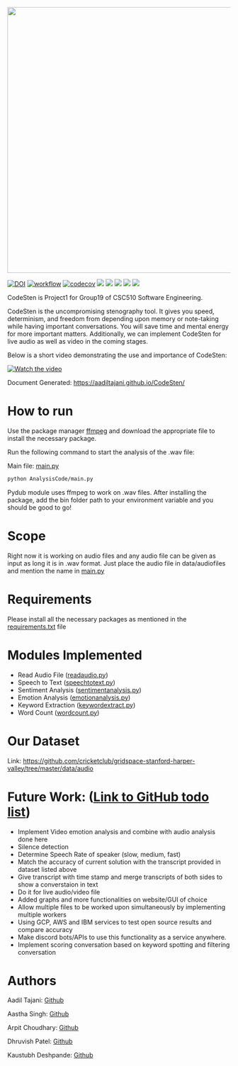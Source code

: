 <p align="center"><img src="https://user-images.githubusercontent.com/112002096/194784570-00e5f8fb-0f5b-4f0c-ba4a-f0651b5b2e13.jpg" height="600px" width="auto"></img></p>

[![DOI](https://zenodo.org/badge/545685037.svg)](https://zenodo.org/badge/latestdoi/545685037)
[![workflow](https://github.com/aadiltajani/CodeSten/actions/workflows/main.yml/badge.svg)](https://github.com/aadiltajani/CodeSten/actions)
[![codecov](https://codecov.io/gh/aadiltajani/CodeSten/branch/main/graph/badge.svg?token=A4xK3vJeTW)](https://codecov.io/gh/aadiltajani/CodeSten)
[![](https://img.shields.io/badge/License-MIT-informational?style=flat&logo=<LOGO_NAME>&logoColor=white&color=A020F0)](https://github.com/aadiltajani/CodeSten/blob/main/LICENSE)
![](https://img.shields.io/badge/OS-Linux-Python_informational?style=flat&logo=<LOGO_NAME>&logoColor=white&color=0000FF)
[![](https://img.shields.io/badge/Code-Python-informational?style=flat&logo=<LOGO_NAME>&logoColor=white&color=FF0000)](https://www.python.org/download/releases/3.0/)
[![](https://img.shields.io/badge/IDE-IntelliJ_IDEA-informational?style=flat&logo=<LOGO_NAME>&logoColor=white&color=FFA500)](https://www.jetbrains.com/idea/)
[![](https://img.shields.io/badge/Shell-Bash-informational?style=flat&logo=<LOGO_NAME>&logoColor=white&color=ffffff)](https://www.gnu.org/software/bash/)

CodeSten is Project1 for Group19 of CSC510 Software Engineering. 

CodeSten is the uncompromising stenography tool. It gives you speed, determinism, and freedom from depending upon memory or note-taking while having important conversations. You will save time and mental energy for more important matters. Additionally, we can implement CodeSten for live audio as well as video in the coming stages.


Below is a short video demonstrating the use and importance of CodeSten:


[![Watch the video](https://img.youtube.com/vi/yO7Ruh07uh8/hqdefault.jpg)](https://www.youtube.com/watch?v=yO7Ruh07uh8&ab_channel=AadilTajani)

Document Generated: https://aadiltajani.github.io/CodeSten/

# How to run

Use the package manager [ffmpeg](https://ffmpeg.org/download.html) and download the appropriate file to install the necessary package. 

Run the following command to start the analysis of the .wav file:

Main file: [main.py](https://github.com/aadiltajani/CodeSten/blob/main/AnalysisCode/main.py)

```bash
python AnalysisCode/main.py
```

Pydub module uses ffmpeg to work on .wav files. After installing the package, add the bin folder path to your environment variable and you should be good to go!


# Scope
Right now it is working on audio files and any audio file can be given as input as long it is in .wav format. Just place the audio file in data/audiofiles and mention the name in [main.py](https://github.com/aadiltajani/CodeSten/blob/main/AnalysisCode/main.py)

# Requirements 
Please install all the necessary packages as mentioned in the [requirements.txt](https://github.com/aadiltajani/CodeSten/blob/main/requirements.txt) file 

# Modules Implemented
- Read Audio File ([readaudio.py](https://github.com/aadiltajani/CodeSten/blob/main/AnalysisCode/readaudio.py))
- Speech to Text ([speechtotext.py](https://github.com/aadiltajani/CodeSten/blob/main/AnalysisCode/speechtotext.py))
- Sentiment Analysis ([sentimentanalysis.py](https://github.com/aadiltajani/CodeSten/blob/main/AnalysisCode/sentimentanalysis.py))
- Emotion Analysis ([emotionanalysis.py](https://github.com/aadiltajani/CodeSten/blob/main/AnalysisCode/emotionanalysis.py))
- Keyword Extraction ([keywordextract.py](https://github.com/aadiltajani/CodeSten/blob/main/AnalysisCode/keywordextract.py))
- Word Count ([wordcount.py](https://github.com/aadiltajani/CodeSten/blob/main/AnalysisCode/wordcount.py))

# Our Dataset
Link: https://github.com/cricketclub/gridspace-stanford-harper-valley/tree/master/data/audio


# Future Work: ([Link to GitHub todo list](https://github.com/users/aadiltajani/projects/1))
- Implement Video emotion analysis and combine with audio analysis done here
- Silence detection
- Determine Speech Rate of speaker (slow, medium, fast)
- Match the accuracy of current solution with the transcript provided in dataset listed above
- Give transcript with time stamp and merge transcripts of both sides to show a converstaion in text
- Do it for live audio/video file
- Added graphs and more functionalities on website/GUI of choice
- Allow multiple files to be worked upon simultaneously by implementing multiple workers
- Using GCP, AWS and IBM services to test open source results and compare accuracy
- Make discord bots/APIs to use this functionality as a service anywhere.
- Implement scoring conversation based on keyword spotting and filtering conversation


# Authors

Aadil Tajani: [Github](https://github.com/aadiltajani)

Aastha Singh: [Github](https://github.com/asingh0404)

Arpit Choudhary: [Github](https://github.com/ArpitCh21)

Dhruvish Patel: [Github](https://github.com/Dhruvish-Patel)

Kaustubh Deshpande: [Github](https://github.com/KaustubhKael)
